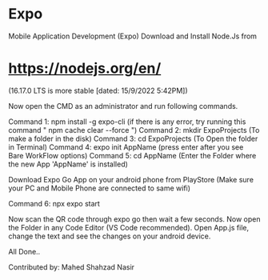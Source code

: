 # Expo
Mobile Application Development (Expo)
Download and Install Node.Js from 
# https://nodejs.org/en/ 
(16.17.0 LTS is more stable [dated: 15/9/2022 5:42PM])

Now open the CMD as an administrator and run following commands.

Command 1: npm install -g expo-cli (if there is any error, try running this command " npm cache clear --force ")
Command 2: mkdir ExpoProjects (To make a folder in the disk)
Command 3: cd ExpoProjects (To Open the folder in Terminal)
Command 4: expo init AppName (press enter after you see Bare WorkFlow options)
Command 5: cd AppName (Enter the Folder where the new App 'AppName' is installed)

Download Expo Go App on your android phone from PlayStore (Make sure your PC and Mobile Phone are connected to same wifi)

Command 6: npx expo start

Now scan the QR code through expo go then wait a few seconds.
Now open the Folder in any Code Editor (VS Code recommended). Open App.js file, change the text and see the changes on your android device. 

All Done..

Contributed by: Mahed Shahzad Nasir
